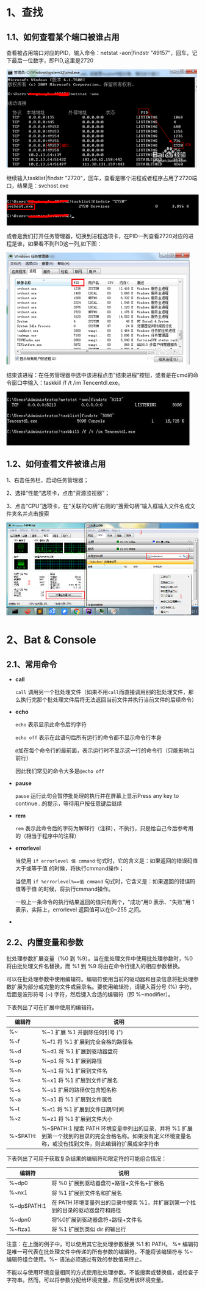 # 1、查找

## 1.1、如何查看某个端口被谁占用

查看被占用端口对应的PID，输入命令：netstat -aon|findstr "49157"，回车，记下最后一位数字，即PID,这里是2720

![](files\port_usage_findPid.png)

继续输入tasklist|findstr "2720"，回车，查看是哪个进程或者程序占用了2720端口，结果是：svchost.exe

![](files\port_usage_findProgramName.png)

或者是我们打开任务管理器，切换到进程选项卡，在PID一列查看2720对应的进程是谁，如果看不到PID这一列,如下图：

![](files\port_usage_taskMgrFindProgramName.png)

结束该进程：在任务管理器中选中该进程点击”结束进程“按钮，或者是在cmd的命令窗口中输入：taskkill /f /t /im Tencentdl.exe。

![](files\port_usage_killProgram.jpg)



## 1.2、如何查看文件被谁占用

1、右击任务栏，启动任务管理器；

2、选择“性能“选项卡，点击“资源监视器”；

3、点击“CPU”选项卡，在“关联的句柄”右侧的“搜索句柄”输入框输入文件名或文件夹名并点击搜索

![](files\file_usage.png)



# 2、Bat & Console

## 2.1、常用命令

- **call**

  `call` 调用另一个批处理文件（如果不用`call`而直接调用别的批处理文件，那么执行完那个批处理文件后将无法返回当前文件并执行当前文件的后续命令）

- **echo**

  `echo` 表示显示此命令后的字符

  `echo off` 表示在此语句后所有运行的命令都不显示命令行本身

  `@`加在每个命令行的最前面，表示运行时不显示这一行的命令行（只能影响当前行）

  因此我们常见的命令大多是`@echo off`

- **pause**

  `pause` 运行此句会暂停批处理的执行并在屏幕上显示Press any key to continue...的提示，等待用户按任意键后继续

- **rem**

  `rem` 表示此命令后的字符为解释行（注释），不执行，只是给自己今后参考用的（相当于程序中的注释）

- **errorlevel**

  当使用 `if errorlevel 值 cmmand` 句式时，它的含义是：如果返回的错误码值大于或等于值 的时候，将执行cmmand操作；

  当使用 `if %errorlevel%==值 cmmand` 句式时，它含义是：如果返回的错误码值等于值 的时候，将执行cmmand操作。

  一般上一条命令的执行结果返回的值只有两个，"成功"用0 表示、"失败"用 1 表示，实际上，errorlevel 返回值可以在0~255 之间。

- 



## 2.2、内置变量和参数

批处理参数扩展变量（%0 到 %9）。当在批处理文件中使用批处理参数时，%0 将由批处理文件名替换，而 %1 到 %9 将由在命令行键入的相应参数替换。

可以在批处理参数中使用编辑符。编辑符使用当前的驱动器和目录信息将批处理参数扩展为部分或完整的文件或目录名。要使用编辑符，请键入百分号 (%) 字符，后面是波形符号 (~) 字符，然后键入合适的编辑符（即 %~modifier）。

下表列出了可在扩展中使用的编辑符。

| 编辑符   | 说明                                                         |
| -------- | ------------------------------------------------------------ |
| %~       | %~1 扩展 %1 并删除任何引号 (")                               |
| %~f      | %~f1 将 %1 扩展到完全合格的路径名                            |
| %~d      | %~d1 将 %1 扩展到驱动器盘符                                  |
| %~p      | %~p1 将 %1 扩展到路径                                        |
| %~n      | %~n1 将 %1 扩展到文件名                                      |
| %~x      | %~x1 将 %1 扩展到文件扩展名                                  |
| %~s      | %~s1 扩展的路径仅包含短名称                                  |
| %~a      | %~a1 将 %1 扩展到文件属性                                    |
| %~t      | %~t1 将 %1 扩展到文件日期/时间                               |
| %~z      | %~z1 将 %1 扩展到文件大小                                    |
| %~$PATH: | %~$PATH:1 搜索 PATH 环境变量中列出的目录，并将 %1 扩展到第一个找到的目录的完全合格名称。如果没有定义环境变量名称，或没有找到文件，则此编辑符扩展成空字符串 |

下表列出了可用于获取复杂结果的编辑符和限定符的可能组合情况：

| 编辑符      | 说明                                                         |
| ----------- | ------------------------------------------------------------ |
| %~dp0       | 将 %0 扩展到驱动器盘符+路径+文件名+扩展名                    |
| %~nx1       | 将 %1 扩展到文件名和扩展名                                   |
| %~dp$PATH:1 | 在 PATH 环境变量列出的目录中搜索 %1，并扩展到第一个找到的目录的驱动器盘符和路径 |
| %~dpn0      | 将%0扩展到驱动器盘符+路径+文件名                             |
| %~ftza1     | 将 %1 扩展到类似 dir 的输出行                                |

注意：在上面的例子中，可以使用其它批处理参数替换 %1 和 PATH。
%* 编辑符是唯一可代表在批处理文件中传递的所有参数的编辑符。不能将该编辑符与 %~ 编辑符组合使用。%~ 语法必须通过有效的参数值来终止。

不能以与使用环境变量相同的方式使用批处理参数。不能搜索或替换值，或检查子字符串。然而，可以将参数分配给环境变量，然后使用该环境变量。















